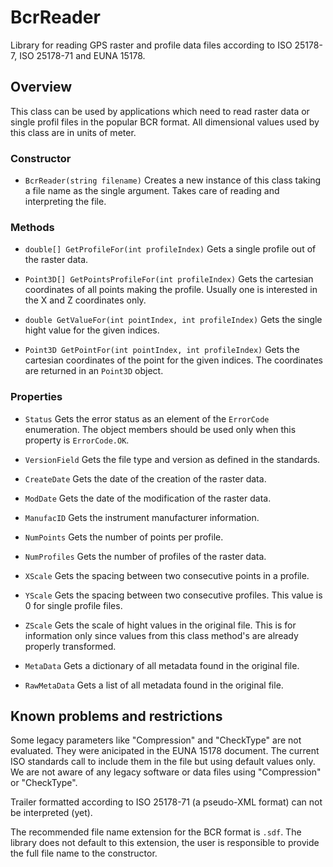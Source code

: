 BcrReader
=========

Library for reading GPS raster and profile data files according to ISO 25178-7, ISO 25178-71 and EUNA 15178. 

## Overview
This class can be used by applications which need to read raster data or single profil files in the popular BCR format.
All dimensional values  used by this class are in units of meter.

### Constructor

* `BcrReader(string filename)`
Creates a new instance of this class taking a file name as the single argument. Takes care of reading and interpreting the file.

### Methods

* `double[] GetProfileFor(int profileIndex)`
  Gets a single profile out of the raster data. 
  
* `Point3D[] GetPointsProfileFor(int profileIndex)`
Gets the cartesian coordinates of all points making the profile. Usually one is interested in the X and Z coordinates only.
  
* `double GetValueFor(int pointIndex, int profileIndex)`
Gets the single hight value for the given indices.

* `Point3D GetPointFor(int pointIndex, int profileIndex)`
Gets the cartesian coordinates of the point for the given indices. The coordinates are returned in an `Point3D` object.

### Properties

* `Status`
Gets the error status as an element of the `ErrorCode` enumeration. The object members should be used only when this property is `ErrorCode.OK`.

* `VersionField`
Gets the file type and version as defined in the standards.

* `CreateDate`
Gets the date of the creation of the raster data.

* `ModDate`
Gets the date of the modification of the raster data.

* `ManufacID`
Gets the instrument manufacturer information.

* `NumPoints`
Gets the number of points per profile.

* `NumProfiles`
Gets the number of profiles of the raster data.

* `XScale`
Gets the spacing between two consecutive points in a profile.

* `YScale`
Gets the spacing between two consecutive profiles. This value is 0 for single profile files.

* `ZScale`
Gets the scale of hight values in the original file. This is for information only since values from this class method's are already properly transformed.

* `MetaData`
Gets a dictionary of all metadata found in the original file. 

* `RawMetaData`
Gets a list of all metadata found in the original file. 


## Known problems and restrictions
Some legacy parameters like "Compression" and "CheckType" are not evaluated. They were anicipated in the EUNA 15178 document. The current ISO standards call to include them in the file but using default values only. We are not aware of any legacy software or data files using "Compression" or "CheckType".

Trailer formatted according to ISO 25178-71 (a pseudo-XML format) can not be interpreted (yet).

The recommended file name extension for the BCR format is `.sdf`. The library does not default to this extension, the user is responsible to provide the full file name to the constructor.
